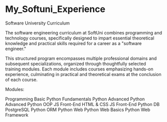 # My_Softuni_Experience
Software University Curriculum

The software engineering curriculum at SoftUni combines programming and technology courses, specifically designed to impart essential theoretical knowledge and practical skills required for a career as a "software engineer." 

This structured program encompasses multiple professional domains and subsequent specializations, organized through thoughtfully selected training modules. Each module includes courses emphasizing hands-on experience, culminating in practical and theoretical exams at the conclusion of each course.

Modules:

  Programming Basic
  Python Fundamentals
  Python Advanced
      Python Advanced
      Python OOP
  JS Front-End
      HTML & CSS
      JS Front-End
  Python DB
      PostgreSQL
      Python ORM
  Python Web
      Python Web Basics
      Python Web Framework





